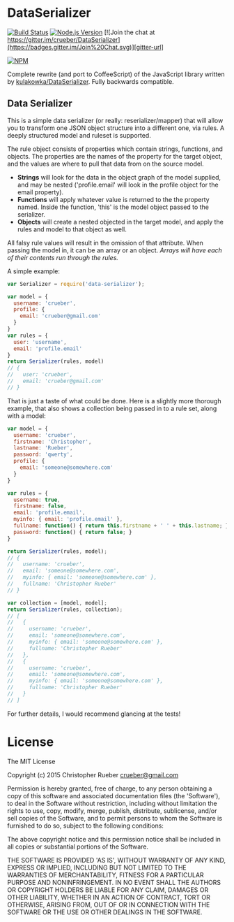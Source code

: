 DataSerializer
==============
[![Build Status][travis-image]][travis-url]
[![Node.js Version][node-version-image]][node-version-url]
[![Join the chat at https://gitter.im/crueber/DataSerializer](https://badges.gitter.im/Join%20Chat.svg)][gitter-url]

[![NPM](https://nodei.co/npm/data-serializer.png?downloads=true)](https://nodei.co/npm/data-serializer/)

Complete rewrite (and port to CoffeeScript) of the JavaScript library written by [kulakowka/DataSerializer](https://github.com/kulakowka/DataSerializer). Fully backwards compatible. 

## Data Serializer

This is a simple data serializer (or really: reserializer/mapper) that will allow you to transform one JSON object structure into a different one, via rules. A deeply structured model and ruleset is supported. 

The rule object consists of properties which contain strings, functions, and objects. The properties are the names of the property for the target object, and the values are where to pull that data from on the source model. 

* **Strings** will look for the data in the object graph of the model supplied, and may be nested ('profile.email' will look in the profile object for the email property). 
* **Functions** will apply whatever value is returned to the the property named. Inside the function, 'this' is the model object passed to the serializer.
* **Objects** will create a nested objected in the target model, and apply the rules and model to that object as well.

All falsy rule values will result in the omission of that attribute. When passing the model in, it can be an array or an object. *Arrays will have each of their contents run through the rules.*

A simple example:

```javascript
var Serializer = require('data-serializer');

var model = { 
  username: 'crueber', 
  profile: { 
    email: 'crueber@gmail.com' 
  } 
}
var rules = { 
  user: 'username', 
  email: 'profile.email' 
}
return Serializer(rules, model)
// { 
//   user: 'crueber', 
//   email: 'crueber@gmail.com' 
// }
```

That is just a taste of what could be done. Here is a slightly more thorough example, that also shows a collection being passed in to a rule set, along with a model:

```javascript
var model = { 
  username: 'crueber', 
  firstname: 'Christopher', 
  lastname: 'Rueber', 
  password: 'qwerty', 
  profile: { 
    email: 'someone@somewhere.com' 
  } 
}

var rules = {
  username: true,
  firstname: false,
  email: 'profile.email',
  myinfo: { email: 'profile.email' },
  fullname: function() { return this.firstname + ' ' + this.lastname; },
  password: function() { return false; }
}

return Serializer(rules, model);
// { 
//   username: 'crueber', 
//   email: 'someone@somewhere.com',
//   myinfo: { email: 'someone@somewhere.com' },
//   fullname: 'Christopher Rueber' 
// }

var collection = [model, model];
return Serializer(rules, collection);
// [ 
//   { 
//     username: 'crueber', 
//     email: 'someone@somewhere.com',
//     myinfo: { email: 'someone@somewhere.com' },
//     fullname: 'Christopher Rueber' 
//   },
//   { 
//     username: 'crueber', 
//     email: 'someone@somewhere.com',
//     myinfo: { email: 'someone@somewhere.com' },
//     fullname: 'Christopher Rueber' 
//   } 
// ]
```

For further details, I would recommend glancing at the tests!


# License

The MIT License

Copyright (c) 2015 Christopher Rueber <crueber@gmail.com>

Permission is hereby granted, free of charge, to any person obtaining a copy of this software and associated documentation files (the 'Software'), to deal in the Software without restriction, including without limitation the rights to use, copy, modify, merge, publish, distribute, sublicense, and/or sell copies of the Software, and to permit persons to whom the Software is furnished to do so, subject to the following conditions:

The above copyright notice and this permission notice shall be included in all copies or substantial portions of the Software.

THE SOFTWARE IS PROVIDED 'AS IS', WITHOUT WARRANTY OF ANY KIND, EXPRESS OR IMPLIED, INCLUDING BUT NOT LIMITED TO THE WARRANTIES OF MERCHANTABILITY, FITNESS FOR A PARTICULAR PURPOSE AND NONINFRINGEMENT. IN NO EVENT SHALL THE AUTHORS OR COPYRIGHT HOLDERS BE LIABLE FOR ANY CLAIM, DAMAGES OR OTHER LIABILITY, WHETHER IN AN ACTION OF CONTRACT, TORT OR OTHERWISE, ARISING FROM, OUT OF OR IN CONNECTION WITH THE SOFTWARE OR THE USE OR OTHER DEALINGS IN THE SOFTWARE.

[npm-image]: https://img.shields.io/npm/v/data-serializer.svg?style=flat
[travis-image]: https://img.shields.io/travis/crueber/DataSerializer.svg?style=flat
[travis-url]: https://travis-ci.org/crueber/DataSerializer
[gitter-url]: https://gitter.im/crueber/DataSerializer?utm_source=badge&utm_medium=badge&utm_campaign=pr-badge&utm_content=badge
[node-version-image]: https://img.shields.io/badge/node.js-%3E%3D_10.0-brightgreen.svg?style=flat
[node-version-url]: http://nodejs.org/download/
